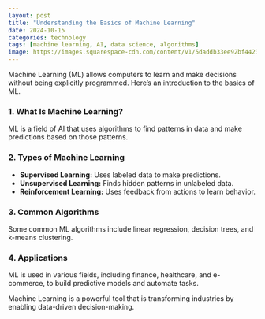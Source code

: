 ```yaml
---
layout: post
title: "Understanding the Basics of Machine Learning"
date: 2024-10-15
categories: technology
tags: [machine learning, AI, data science, algorithms]
image: https://images.squarespace-cdn.com/content/v1/5daddb33ee92bf44231c2fef/e163d977-3fe5-42da-b959-5b5319027458/machine-learning-in-healthcare.jpg?format=1500w
---
```


Machine Learning (ML) allows computers to learn and make decisions without being explicitly programmed. Here’s an introduction to the basics of ML.

### 1. What Is Machine Learning?

ML is a field of AI that uses algorithms to find patterns in data and make predictions based on those patterns.

### 2. Types of Machine Learning

- **Supervised Learning:** Uses labeled data to make predictions.
- **Unsupervised Learning:** Finds hidden patterns in unlabeled data.
- **Reinforcement Learning:** Uses feedback from actions to learn behavior.

### 3. Common Algorithms

Some common ML algorithms include linear regression, decision trees, and k-means clustering.

### 4. Applications

ML is used in various fields, including finance, healthcare, and e-commerce, to build predictive models and automate tasks.

Machine Learning is a powerful tool that is transforming industries by enabling data-driven decision-making.
